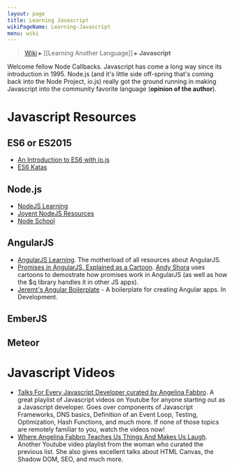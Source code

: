 ```yaml
---
layout: page
title: Learning Javascript
wikiPageName: Learning-Javascript
menu: wiki
---
```


> [Wiki](Home) ▸ [[Learning Another Language]] ▸ **Javascript**

Welcome fellow Node Callbacks. Javascript has come a long way since its introduction in 1995. Node.js (and it's little side off-spring that's coming back into the Node Project, io.js) really got the ground running in making Javascript into the community favorite language (**opinion of the author**). 

# Javascript Resources

## ES6 or ES2015
* [An Introduction to ES6 with io.js](https://github.com/tonypujals/demo-iojs-es6/blob/master/presentation.md)
* [ES6 Katas](http://es6katas.org/)

## Node.js

* [NodeJS Learning](https://github.com/sergtitov/NodeJS-Learning)
* [Joyent NodeJS Resources](https://github.com/joyent/node/wiki/Resources)
* [Node School](http://nodeschool.io/)

## AngularJS

* [AngularJS Learning](https://github.com/jmcunningham/AngularJS-Learning). The motherload of all resources about AngularJS. 
* [Promises in AngularJS, Explained as a Cartoon](http://andyshora.com/promises-angularjs-explained-as-cartoon.html). [Andy Shora](https://twitter.com/andyshora) uses cartoons to demostrate how promises work in AngularJS (as well as how the $q library handles it in other JS apps).
* [Jeremt's Angular Boilerplate](https://github.com/jermspeaks/Angular-Boilerplate) - A boilerplate for creating Angular apps. In Development.

## EmberJS

## Meteor

# Javascript Videos

* [Talks For Every Javascript Developer curated by Angelina Fabbro](https://www.youtube.com/playlist?list=PLseEp7p6Ewia6RT5Ngz8yk-t-jAZvA-8N). A great playlist of Javascript videos on Youtube for anyone starting out as a Javascript developer. Goes over components of Javascript Frameworks, DNS basics, Definition of an Event Loop, Testing, Optimization, Hash Functions, and much more. If none of those topics are remotely familiar to you, watch the videos now!
* [Where Angelina Fabbro Teaches Us Things And Makes Us Laugh](https://www.youtube.com/playlist?list=PLseEp7p6EwiakjMZ_fXUs3F9xfcr979v5). Another Youtube video playlist from the woman who curated the previous list. She also gives excellent talks about HTML Canvas, the Shadow DOM, SEO, and much more.
